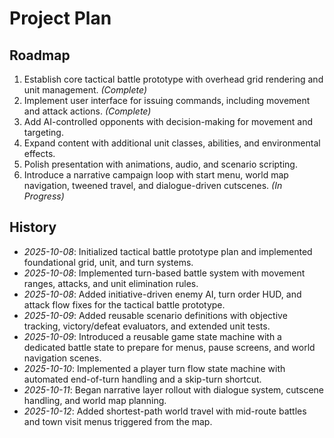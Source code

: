 # Project Plan

## Roadmap

1. Establish core tactical battle prototype with overhead grid rendering and unit management. *(Complete)*
2. Implement user interface for issuing commands, including movement and attack actions. *(Complete)*
3. Add AI-controlled opponents with decision-making for movement and targeting.
4. Expand content with additional unit classes, abilities, and environmental effects.
5. Polish presentation with animations, audio, and scenario scripting.
6. Introduce a narrative campaign loop with start menu, world map navigation, tweened travel, and dialogue-driven cutscenes. *(In Progress)*

## History

- *2025-10-08*: Initialized tactical battle prototype plan and implemented foundational grid, unit, and turn systems.
- *2025-10-08*: Implemented turn-based battle system with movement ranges, attacks, and unit elimination rules.
- *2025-10-08*: Added initiative-driven enemy AI, turn order HUD, and attack flow fixes for the tactical battle prototype.
- *2025-10-09*: Added reusable scenario definitions with objective tracking, victory/defeat evaluators, and extended unit tests.
- *2025-10-09*: Introduced a reusable game state machine with a dedicated battle state to prepare for menus, pause screens, and world navigation scenes.
- *2025-10-10*: Implemented a player turn flow state machine with automated end-of-turn handling and a skip-turn shortcut.
- *2025-10-11*: Began narrative layer rollout with dialogue system, cutscene handling, and world map planning.
- *2025-10-12*: Added shortest-path world travel with mid-route battles and town visit menus triggered from the map.
